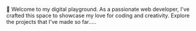 🚀 Welcome to my digital playground. As a passionate web developer, I've crafted this space to showcase my love for coding and creativity. Explore the projects that I've made so far.....
